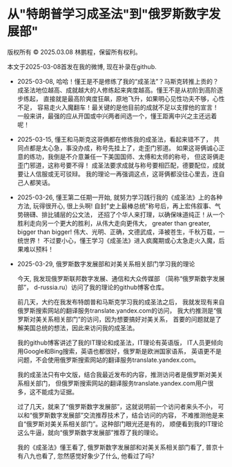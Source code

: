 # 从"特朗普学习成圣法"到"俄罗斯数字发展部"

版权所有 © 2025.03.08 林鹏程，保留所有权利。

本文于2025-03-08首发在我的微博, 现在补录在github.

 - 2025-03-08, 哈哈！懂王是不是修练了我的“成圣法”？马斯克转推上贡的？
   成圣法地位越高、成就越大的人修练起来爽度越高。懂王不是从初阶到高阶逐步练起，
   直接就是最高阶爽度狂飙，原地飞升，如果明心见性功夫不够，心性不足，
   容易走火入魔翻车！最关键的是他目前的成就不足以支撑他的宣言！
   一般来讲，最强的应从开国或中兴两者间选一个，懂王距离中兴之主还远着呢！
   
- 2025-03-15, 懂王和马斯克这哥俩都在修练我的成圣法，看起来错不了，
  共同点都是太心急，事没办成，称号先挂上了，走歪门邪道。
  如果这哥俩诚心正意的练功，我倒是不介意兼任一下美国国师、太傅和太师的称号，
  但这哥俩走歪门邪道，这称号要不得！
  成圣法要求成就与称号要相匹配，德要配位，成就要让人信服或无可驳辩。
  我的理论一再强调这点，这哥俩都没往心里去，连自己人都笑话。

- 2025-03-26, 懂王第二任期一开始, 就努力学习践行我的《成圣法》上的各种方法, 
  玩得很开心, 很上头啊! 自封"史上最棒总统"称号后，再上宏伟叙事、气势磅礴、排比铺层的公文法，
  还招了个华人来打理，以确保味道纯正！从一个胜利走向另一个更大的胜利，从伟大走向更伟大，
  greater than greater,  bigger than bigger! 伟大、光明、正确，文德武成，泽被苍生，千秋万载，一统世界！
  不过要小心，懂王学习《成圣法》进入疯魔期或心太急走火入魔，后果难以预料！

- 2025-03-29, 俄罗斯数字发展部和对美关系相关部门学习我的理论

  今天, 我发现俄罗斯联邦数字发展、通信和大众传媒部
  （简称“俄罗斯数字发展部”， d-russia.ru）访问了我的理论的github博客仓库。

  前几天，大约在我发布特朗普和马斯克学习我的成圣法之后，
  我就发现有来自俄罗斯搜索网站的翻译服务translate.yandex.com的访问，
  我大约推测是“俄罗斯对美关系相关部门”的访问，因为想要搞好对美关系，
  首要的问题就是了解美国总统的想法，因此来访问我的成圣法。

  我的github博客讲述了我的IT理论和成圣法，IT理论有英语版，
  IT人员更倾向用Google和Bing搜索，英语也都很好，俄罗斯是欧洲国家语系，
  英语更不是问题，不会使用俄罗斯搜索网站的翻译服务translate.yandex.com。 

  我的成圣法只有中文版，结合我最近发布的内容，推测访问者是俄罗斯对美关系相关部门，
  但俄罗斯搜索网站的翻译服务translate.yandex.com用户很多，这不能成为证据。

  过了几天，就来了“俄罗斯数字发展部”，这就说明前一个访问者来头不小，
  可以和“俄罗斯数字发展部”交流推荐技术了，结合访问的内容，
  不难推测他是来自“俄罗斯对美关系相关部门”。这种部门眼光还是有的，
  顺便看到我的IT理论这么牛逼，就向“俄罗斯数字发展部”推荐了我的理论。

  我的《成圣法》懂王看了, 俄罗斯数字发展部和对美关系相关部门看了, 
  普京十有八九也看了, 忽然感觉好象少了什么, 他看过了吗?
  
